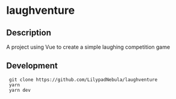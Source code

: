 # laughventure

## Description
A project using Vue to create a simple laughing competition game

## Development
  ```shell
   git clone https://github.com/LilypadNebula/laughventure
   yarn
   yarn dev
  ```
